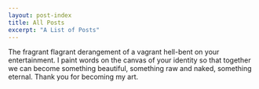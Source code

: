 ```yaml
---
layout: post-index
title: All Posts
excerpt: "A List of Posts"
---
```

The fragrant flagrant derangement of a vagrant hell-bent on your entertainment. I paint words on the canvas of your identity so that together we can become something beautiful, something raw and naked, something eternal. Thank you for becoming my art.
